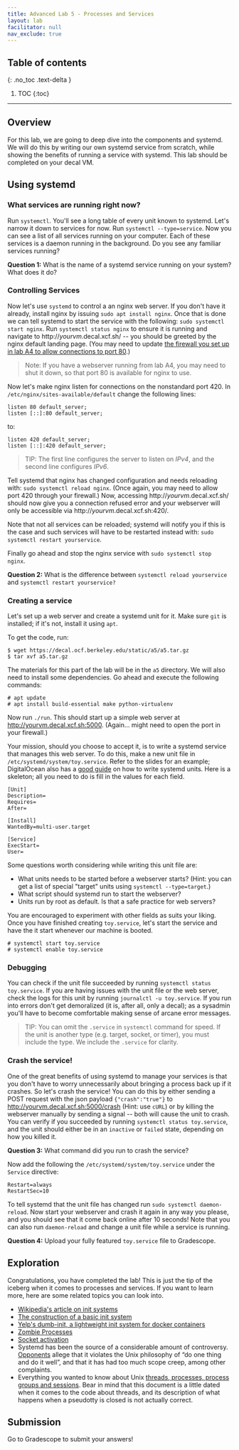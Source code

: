 ```yaml
---
title: Advanced Lab 5 - Processes and Services
layout: lab
facilitator: null
nav_exclude: true
---
```


## Table of contents
{: .no_toc .text-delta }

1. TOC
{:toc}

---

## Overview
For this lab, we are going to deep dive into the components and systemd. We will do this by writing our own systemd service from scratch, while showing the benefits of running a service with systemd. This lab should be completed on your decal VM.

## Using systemd
### What services are running right now?
Run `systemctl`. You'll see a long table of every unit known to systemd.
Let's narrow it down to services for now. Run `systemctl --type=service`. Now you can see a list of all services running on your computer. Each of these services is a daemon running in the background. Do you see any familiar services running?

**Question 1:** What is the name of a systemd service running on your system? What does it do?

### Controlling Services
Now let's use `systemd` to control a an nginx web server. If you don't have it already, install nginx by issuing `sudo apt install nginx`. Once that is done we can tell systemd to start the service with the following: `sudo systemctl start nginx`. Run `systemctl status nginx` to ensure it is running and navigate to http://*yourvm*.decal.xcf.sh/ -- you should be greeted by the nginx default landing page. (You may need to update [the firewall you set up in lab A4 to allow connections to port 80](labs/a4#setting-up-a-firewall).)

> Note: If you have a webserver running from lab A4, you may need to
> shut it down, so that port 80 is available for nginx to use.

Now let's make nginx listen for connections on the nonstandard port 420. In `/etc/nginx/sites-available/default` change the following lines:

```nginx
listen 80 default_server;
listen [::]:80 default_server;
```

to:

```nginx
listen 420 default_server;
listen [::]:420 default_server;
```

> TIP: The first line configures the server to listen on _IPv4_, and
> the second line configures _IPv6_.

Tell systemd that nginx has changed configuration and needs reloading with: `sudo systemctl reload nginx`.
(Once again, you may need to allow port 420 through your firewall.)
Now, accessing http://*yourvm*.decal.xcf.sh/ should now give you a connection refused error and your webserver will only be accessible via http://*yourvm*.decal.xcf.sh:420/.

Note that not all services can be reloaded; systemd will notify you if this is the case and such services will have to be restarted instead with: `sudo systemctl restart yourservice`.

Finally go ahead and stop the nginx service with `sudo systemctl stop nginx`.

**Question 2:** What is the difference between `systemctl reload yourservice` and `systemctl restart yourservice?`

### Creating a service
Let's set up a web server and create a systemd unit for it. Make sure `git` is installed; if it's not, install it using `apt`.

To get the code, run:

```
$ wget https://decal.ocf.berkeley.edu/static/a5/a5.tar.gz
$ tar xvf a5.tar.gz
```

The materials for this part of the lab will be in the `a5` directory.
We will also need to install some dependencies. Go ahead and execute the following commands:

```
# apt update
# apt install build-essential make python-virtualenv
```

Now run `./run`. This should start up a simple web server at http://yourvm.decal.xcf.sh:5000. (Again... might need to open the port in your firewall.)

Your mission, should you choose to accept it, is to write a systemd service that manages this web server. To do this, make a new unit file in `/etc/systemd/system/toy.service`. Refer to the slides for an example; DigitalOcean also has a [good guide](https://www.digitalocean.com/community/tutorials/understanding-systemd-units-and-unit-files) on how to write systemd units. Here is a skeleton; all you need to do is fill in the values for each field.

```systemd
[Unit]
Description=
Requires=
After=

[Install]
WantedBy=multi-user.target

[Service]
ExecStart=
User=
```

Some questions worth considering while writing this unit file are:
* What units needs to be started before a webserver starts? (Hint: you can get a list of special "target" units using `systemctl --type=target`.)
* What script should systemd run to start the webserver?
* Units run by root as default. Is that a safe practice for web servers?

You are encouraged to experiment with other fields as suits your liking.
Once you have finished creating `toy.service`, let's start the service and have the it start whenever our machine is booted.

```
# systemctl start toy.service
# systemctl enable toy.service
```

### Debugging
You can check if the unit file succeeded by running `systemctl status toy.service`. If you are having issues with the unit file or the web server, check the logs for this unit by running `journalctl -u toy.service`.  If you run into errors don't get demoralized (it is, after all, only a decal); as a sysadmin you'll have to become comfortable making sense of arcane error messages.

> TIP: You can omit the `.service` in `systemctl` command for
> speed. If the unit is another type (e.g. target, socket, or timer),
> you must include the type. We include the `.service` for clarity.

### Crash the service!
One of the great benefits of using systemd to manage your services is that you don't have to worry unnecessarily about bringing a process back up if it crashes. So let's crash the service! You can do this by either sending a POST request with the json payload `{"crash":"true"}` to http://yourvm.decal.xcf.sh:5000/crash (Hint: use `cURL`) or by killing the webserver manually by sending a signal -- both will cause the unit to crash. You can verify if you succeeded by running `systemctl status toy.service`, and the unit should either be in an `inactive` or `failed` state, depending on how you killed it.

**Question 3:** What command did you run to crash the service?

Now add the following the `/etc/systemd/system/toy.service` under the `Service` directive:

```systemd
Restart=always
RestartSec=10
```

To tell systemd that the unit file has changed run `sudo systemctl daemon-reload`. Now start your webserver and crash it again in any way you please, and you should see that it come back online after 10 seconds! Note that you can also run `daemon-reload` and change a unit file while a service is running.

**Question 4:** Upload your fully featured `toy.service` file to Gradescope.

## Exploration
Congratulations, you have completed the lab! This is just the tip of the iceberg when it comes to processes and services. If you want to learn more, here are some related topics you can look into.
- [Wikipedia's article on init systems](https://en.wikipedia.org/wiki/Init)
- [The construction of a basic init system](https://felipec.wordpress.com/2013/11/04/init/)
- [Yelp's dumb-init, a lightweight init system for docker containers](https://engineeringblog.yelp.com/2016/01/dumb-init-an-init-for-docker.html)
- [Zombie Processes](https://www.howtogeek.com/119815/htg-explains-what-is-a-zombie-process-on-linux/)
- [Socket activation](http://0pointer.de/blog/projects/socket-activated-containers.html)
- Systemd has been the source of a considerable amount of controversy. [Opponents](http://without-systemd.org/wiki/index.php/Main_Page) allege that it violates the Unix philosophy of “do one thing and do it well”, and that it has had too much scope creep, among other complaints.
- Everything you wanted to know about Unix [threads, processes, process groups and sessions](https://www.win.tue.nl/~aeb/linux/lk/lk-10.html). Bear in mind that this document is a little dated when it comes to the code about threads, and its description of what happens when a pseudotty is closed is not actually correct.

## Submission

Go to Gradescope to submit your answers!
